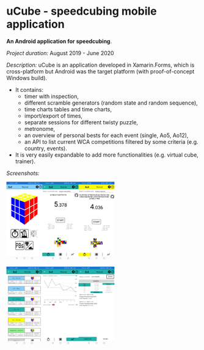 # uCube - speedcubing mobile application

**An Android application for speedcubing**.

*Project duration:* August 2019 - June 2020

*Description:* uCube is an application developed in Xamarin.Forms, which is cross-platform but Android was the target platform (with proof-of-concept Windows build).

- It contains:
  - timer with inspection,
  - different scramble generators (random state and random sequence), 
  - time charts tables and time charts,
  - import/export of times,
  - separate sessions for different twisty puzzle,
  - metronome,
  - an overview of personal bests for each event (single, Ao5, Ao12),
  - an API to list current WCA competitions filtered by some criteria (e.g. country, events).
- It is very easily expandable to add more functionalities (e.g. virtual cube, trainer).

*Screenshots:*

<img src="./img/ucube_menu.jpg" alt="Main menu" style="zoom: 20%;" /><img src="./img/ucube_timer.jpg" alt="Timer" style="zoom: 20%;" /><img src="./img/ucube_timer2.jpg" alt="Timer" style="zoom: 20%;" />

<img src="./img/ucube_pbs.jpg" alt="Personal bests" style="zoom: 20%;" /><img src="./img/ucube_chart.jpg" alt="Time chart" style="zoom: 20%;" /><img src="./img/ucube_comps.jpg" alt="Competitions" style="zoom: 20%;" />

